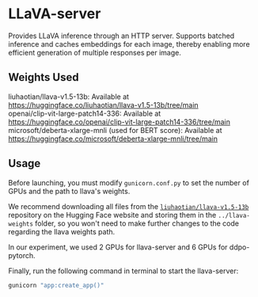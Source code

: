 # LLaVA-server

Provides LLaVA inference through an HTTP server. Supports batched inference and caches embeddings for each image, thereby enabling more efficient generation of multiple responses per image.

## Weights Used
liuhaotian/llava-v1.5-13b: Available at https://huggingface.co/liuhaotian/llava-v1.5-13b/tree/main  
openai/clip-vit-large-patch14-336: Available at https://huggingface.co/openai/clip-vit-large-patch14-336/tree/main  
microsoft/deberta-xlarge-mnli (used for BERT score): Available at https://huggingface.co/microsoft/deberta-xlarge-mnli/tree/main

## Usage
Before launching, you must modify `gunicorn.conf.py` to set the number of GPUs and the path to llava's weights. 

We recommend downloading all files from the [`liuhaotian/llava-v1.5-13b`](https://huggingface.co/liuhaotian/llava-v1.5-13b/tree/main) repository on the Hugging Face website and storing them in the 
`../llava-weights` folder, so you won't need to make further changes to the code regarding the llava weights path.

In our experiment, we used 2 GPUs for llava-server and 6 GPUs for ddpo-pytorch.

Finally, run the following command in terminal to start the llava-server:
```bash
gunicorn "app:create_app()"
```